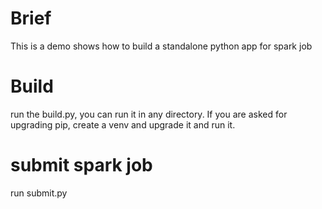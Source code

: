 # Brief #
This is a demo shows how to build a standalone python app for spark job

# Build #
run the build.py, you can run it in any directory. If you are asked for upgrading pip, create a venv and upgrade it and run it.

# submit spark job #
run submit.py
